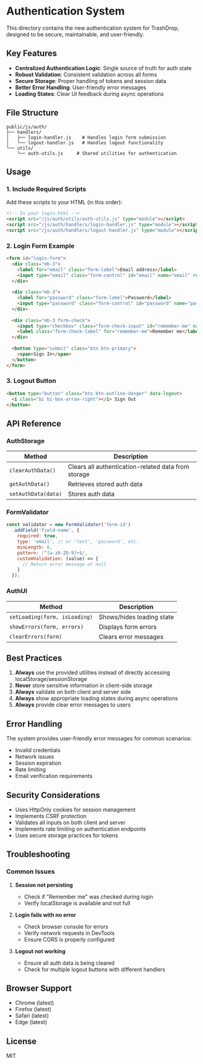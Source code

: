 # Authentication System

This directory contains the new authentication system for TrashDrop, designed to be secure, maintainable, and user-friendly.

## Key Features

- **Centralized Authentication Logic**: Single source of truth for auth state
- **Robust Validation**: Consistent validation across all forms
- **Secure Storage**: Proper handling of tokens and session data
- **Better Error Handling**: User-friendly error messages
- **Loading States**: Clear UI feedback during async operations

## File Structure

```
public/js/auth/
├── handlers/
│   ├── login-handler.js    # Handles login form submission
│   └── logout-handler.js   # Handles logout functionality
└── utils/
    └── auth-utils.js     # Shared utilities for authentication
```

## Usage

### 1. Include Required Scripts

Add these scripts to your HTML (in this order):

```html
<!-- In your login.html -->
<script src="/js/auth/utils/auth-utils.js" type="module"></script>
<script src="/js/auth/handlers/login-handler.js" type="module"></script>
<script src="/js/auth/handlers/logout-handler.js" type="module"></script>
```

### 2. Login Form Example

```html
<form id="login-form">
  <div class="mb-3">
    <label for="email" class="form-label">Email address</label>
    <input type="email" class="form-control" id="email" name="email" required>
  </div>
  
  <div class="mb-3">
    <label for="password" class="form-label">Password</label>
    <input type="password" class="form-control" id="password" name="password" required>
  </div>
  
  <div class="mb-3 form-check">
    <input type="checkbox" class="form-check-input" id="remember-me" name="remember-me">
    <label class="form-check-label" for="remember-me">Remember me</label>
  </div>
  
  <button type="submit" class="btn btn-primary">
    <span>Sign In</span>
  </button>
</form>
```

### 3. Logout Button

```html
<button type="button" class="btn btn-outline-danger" data-logout>
  <i class="bi bi-box-arrow-right"></i> Sign Out
</button>
```

## API Reference

### AuthStorage

| Method | Description |
|--------|-------------|
| `clearAuthData()` | Clears all authentication-related data from storage |
| `getAuthData()` | Retrieves stored auth data |
| `setAuthData(data)` | Stores auth data |

### FormValidator

```javascript
const validator = new FormValidator('form-id')
  .addField('field-name', {
    required: true,
    type: 'email', // or 'text', 'password', etc.
    minLength: 6,
    pattern: /^[a-zA-Z0-9]+$/,
    customValidation: (value) => {
      // Return error message or null
    }
  });
```

### AuthUI

| Method | Description |
|--------|-------------|
| `setLoading(form, isLoading)` | Shows/hides loading state |
| `showErrors(form, errors)` | Displays form errors |
| `clearErrors(form)` | Clears error messages |

## Best Practices

1. **Always** use the provided utilities instead of directly accessing localStorage/sessionStorage
2. **Never** store sensitive information in client-side storage
3. **Always** validate on both client and server side
4. **Always** show appropriate loading states during async operations
5. **Always** provide clear error messages to users

## Error Handling

The system provides user-friendly error messages for common scenarios:
- Invalid credentials
- Network issues
- Session expiration
- Rate limiting
- Email verification requirements

## Security Considerations

- Uses HttpOnly cookies for session management
- Implements CSRF protection
- Validates all inputs on both client and server
- Implements rate limiting on authentication endpoints
- Uses secure storage practices for tokens

## Troubleshooting

### Common Issues

1. **Session not persisting**
   - Check if "Remember me" was checked during login
   - Verify localStorage is available and not full

2. **Login fails with no error**
   - Check browser console for errors
   - Verify network requests in DevTools
   - Ensure CORS is properly configured

3. **Logout not working**
   - Ensure all auth data is being cleared
   - Check for multiple logout buttons with different handlers

## Browser Support

- Chrome (latest)
- Firefox (latest)
- Safari (latest)
- Edge (latest)

## License

MIT
